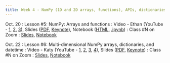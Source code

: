 ```yaml
---
title: Week 4 - NumPy (1D and 2D arrays, functions), APIs, dictionaries, datetime objects
---
```


Oct. 20
: Lesson #5: NumPy: Arrays and functions
  : Video - Ethan (YouTube - [1](#), [2](#), [3](#)), Slides ([PDF](/OCEAN_215/materials/lessons/lesson_5.pdf), [Keynote](/OCEAN_215/materials/lessons/lesson_5.key)), Notebook ([HTML](https://nbviewer.org/github/ethan-campbell/OCEAN_215/blob/main/materials/lessons/lesson_5_notebook.ipynb), [.ipynb](/OCEAN_215/materials/lessons/lesson_5_notebook.ipynb))
: Class #N on Zoom
  : [Slides](#), [Notebook](#)

Oct. 22
: Lesson #6: Multi-dimensional NumPy arrays, dictionaries, and datetime
  : Video - Katy (YouTube - [1](#), [2](#), [3](#), [4](#)), Slides ([PDF](/OCEAN_215/materials/lessons/lesson_6.pdf), [Keynote](/OCEAN_215/materials/lessons/lesson_6.key))
: Class #N on Zoom
  : [Slides](#), [Notebook](#)